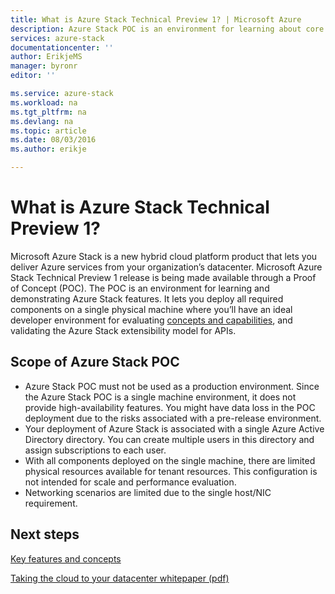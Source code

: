 ```yaml
---
title: What is Azure Stack Technical Preview 1? | Microsoft Azure
description: Azure Stack POC is an environment for learning about core Azure Stack features and scenarios.
services: azure-stack
documentationcenter: ''
author: ErikjeMS
manager: byronr
editor: ''

ms.service: azure-stack
ms.workload: na
ms.tgt_pltfrm: na
ms.devlang: na
ms.topic: article
ms.date: 08/03/2016
ms.author: erikje

---
```

# What is Azure Stack Technical Preview 1?
Microsoft Azure Stack is a new hybrid cloud platform product that lets you deliver Azure services from your organization’s datacenter. Microsoft Azure Stack Technical Preview 1 release is being made available through a Proof of Concept (POC). The POC is an environment for learning and demonstrating Azure Stack features. It lets you deploy all required components on a single physical machine where you’ll have an ideal developer environment for evaluating [concepts and capabilities](azure-stack-overview.md), and validating the Azure Stack extensibility model for APIs.

## Scope of Azure Stack POC
* Azure Stack POC must not be used as a production environment. Since the Azure Stack POC is a single machine environment, it does not provide high-availability features. You might have data loss in the POC deployment due to the risks associated with a pre-release environment.
* Your deployment of Azure Stack is associated with a single Azure Active Directory directory. You can create multiple users in this directory and assign subscriptions to each user.
* With all components deployed on the single machine, there are limited physical resources available for tenant resources. This configuration is not intended for scale and performance evaluation.
* Networking scenarios are limited due to the single host/NIC requirement.

## Next steps
[Key features and concepts](azure-stack-key-features.md)

[Taking the cloud to your datacenter whitepaper (pdf)](http://download.microsoft.com/download/3/F/3/3F3811C0-969D-422C-9EDA-42CB79BABA96/Bring-the-cloud-to-your-datacenter-Microsoft-Azure-Stack.pdf)

